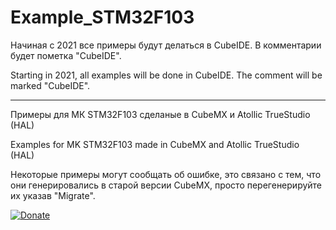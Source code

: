 # Example_STM32F103

Начиная с 2021 все примеры будут делаться в CubeIDE. В комментарии будет пометка "CubeIDE".

Starting in 2021, all examples will be done in CubeIDE. The comment will be marked "CubeIDE".

----

Примеры для МК STM32F103 сделаные в CubeMX и Atollic TrueStudio (HAL)

Examples for MK STM32F103 made in CubeMX and Atollic TrueStudio (HAL)

Некоторые примеры могут сообщать об ошибке, это связано с тем, что они генерировались в старой версии CubeMX, просто перегенерируйте их указав "Migrate".


[![Donate](https://istarik.ru/uploads/images/00/00/01/2020/04/12/ff1b11.png)](https://istarik.ru/don.html)

